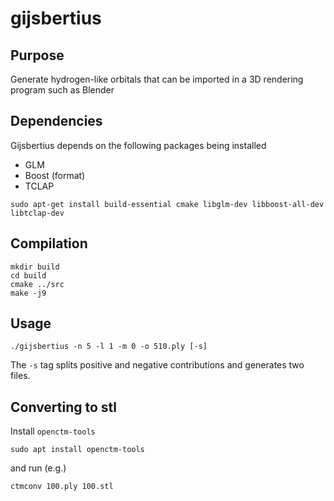 # gijsbertius

## Purpose
Generate hydrogen-like orbitals that can be imported in a 3D rendering program such as Blender

## Dependencies
Gijsbertius depends on the following packages being installed
* GLM
* Boost (format)
* TCLAP

```
sudo apt-get install build-essential cmake libglm-dev libboost-all-dev libtclap-dev
```

## Compilation

```
mkdir build
cd build
cmake ../src
make -j9
```

## Usage
```
./gijsbertius -n 5 -l 1 -m 0 -o 510.ply [-s]
```
The `-s` tag splits positive and negative contributions and generates two files.

## Converting to stl
Install `openctm-tools`
```
sudo apt install openctm-tools
```

and run (e.g.)

```
ctmconv 100.ply 100.stl

```
